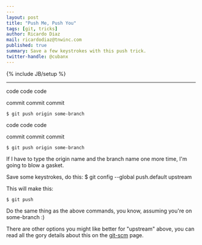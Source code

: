 ```yaml
---
---
layout: post
title: "Push Me, Push You"
tags: [git, tricks]
author: Ricardo Diaz
mail: ricardodiaz@tnwinc.com
published: true
summary: Save a few keystrokes with this push trick.
twitter-handle: @cubanx
---
```

{% include JB/setup %}


---

code code code

commit commit commit

    $ git push origin some-branch
code code code

commit commit commit

    $ git push origin some-branch

If I have to type the origin name and the branch name one more time, I'm going to blow a gasket.

Save some keystrokes, do this:
    $ git config --global push.default upstream
    
This will make this:

    $ git push

Do the same thing as the above commands, you know, assuming you're on some-branch :)

There are other options you might like better for "upstream" above, you can read all the gory details about this on the [git-scm] page.

[git-scm]: http://git-scm.com/docs/git-config